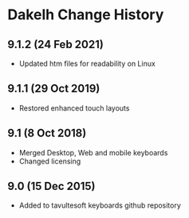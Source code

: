 Dakelh Change History
============================

9.1.2 (24 Feb 2021)
-------------------
* Updated htm files for readability on Linux

9.1.1 (29 Oct 2019)
-------------------
* Restored enhanced touch layouts

9.1 (8 Oct 2018)
----------------
* Merged Desktop, Web and mobile keyboards
* Changed licensing

9.0 (15 Dec 2015)
-----------------
* Added to tavultesoft keyboards github repository
